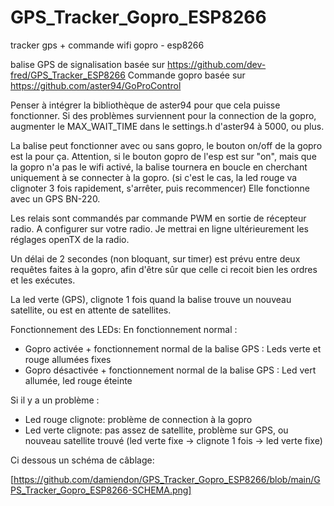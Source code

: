 # GPS_Tracker_Gopro_ESP8266
tracker gps + commande wifi gopro - esp8266

balise GPS de signalisation basée sur https://github.com/dev-fred/GPS_Tracker_ESP8266
Commande gopro basée sur https://github.com/aster94/GoProControl

Penser à intégrer la bibliothèque de aster94 pour que cela puisse fonctionner.
Si des problèmes surviennent pour la connection de la gopro, augmenter le MAX_WAIT_TIME dans le settings.h d'aster94 à 5000, ou plus.

La balise peut fonctionner avec ou sans gopro, le bouton on/off de la gopro est la pour ça. Attention, si le bouton gopro de l'esp est sur "on", mais que la gopro n'a pas le wifi activé, la balise tournera en boucle en cherchant uniquement à se connecter à la gopro. (si c'est le cas, la led rouge va clignoter 3 fois rapidement, s'arrêter, puis recommencer)
Elle fonctionne avec un GPS BN-220.

Les relais sont commandés par commande PWM en sortie de récepteur radio. A configurer sur votre radio.
Je mettrai en ligne ultérieurement les réglages openTX de la radio.

Un délai de 2 secondes (non bloquant, sur timer) est prévu entre deux requêtes faites à la gopro, afin d'être sûr que celle ci recoit bien les ordres et les exécutes.

La led verte (GPS), clignote 1 fois quand la balise trouve un nouveau satellite, ou est en attente de satellites.

Fonctionnement des LEDs:
En fonctionnement normal :
  - Gopro activée + fonctionnement normal de la balise GPS : Leds verte et rouge allumées fixes
  - Gopro désactivée + fonctionnement normal de la balise GPS : Led vert allumée, led rouge éteinte
  
Si il y a un problème :
  - Led rouge clignote: problème de connection à la gopro
  - Led verte clignote: pas assez de satellite, problème sur GPS, ou nouveau satellite trouvé (led verte fixe -> clignote 1 fois -> led verte fixe)
  
  
Ci dessous un schéma de câblage:

[https://github.com/damiendon/GPS_Tracker_Gopro_ESP8266/blob/main/GPS_Tracker_Gopro_ESP8266-SCHEMA.png]
